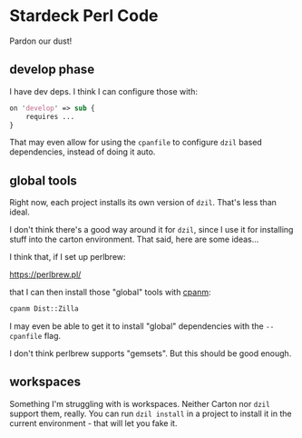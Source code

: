 # Stardeck Perl Code

Pardon our dust!

## develop phase

I have dev deps. I think I can configure those with:

```perl
on 'develop' => sub {
    requires ...
}
```

That may even allow for using the `cpanfile` to configure `dzil` based dependencies, instead of doing it auto.

## global tools

Right now, each project installs its own version of `dzil`. That's less than ideal.

I don't think there's a good way around it for `dzil`, since I use it for installing stuff into the carton environment. That said, here are some ideas...

I think that, if I set up perlbrew:

<https://perlbrew.pl/>

that I can then install those "global" tools with [cpanm](https://metacpan.org/pod/App::cpanminus):

```sh
cpanm Dist::Zilla
```

I may even be able to get it to install "global" dependencies with the `--cpanfile` flag.

I don't think perlbrew supports "gemsets". But this should be good enough.

## workspaces

Something I'm struggling with is workspaces. Neither Carton nor `dzil` support them, really. You can run `dzil install` in a project to install it in the current environment - that will let you fake it.
